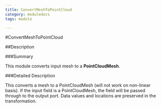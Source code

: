 ```yaml
---
title: ConvertMeshToPointCloud
category: moduledocs
tags: module

---
```


#ConvertMeshToPointCloud

##Description

###Summary

This module converts input mesh to a **PointCloudMesh**.

###Detailed Description

This converts a mesh to a PointCloudMesh (will not work on non-linear basis). If the input field is a PointCloudMesh, the field will be passed through to the output port. Data values and locations are preserved in the transformation.